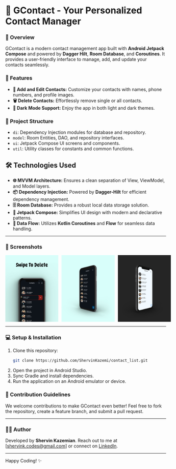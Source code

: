 # 📱 GContact - Your Personalized Contact Manager

### 🚀 Overview
GContact is a modern contact management app built with **Android Jetpack Compose** and powered by **Dagger Hilt**, **Room Database**, and **Coroutines**. It provides a user-friendly interface to manage, add, and update your contacts seamlessly. 

### 🎯 Features
- **📝 Add and Edit Contacts:** Customize your contacts with names, phone numbers, and profile images.
- **🗑️ Delete Contacts:** Effortlessly remove single or all contacts.
- **🌙 Dark Mode Support:** Enjoy the app in both light and dark themes.

### 📂 Project Structure
- `di`: Dependency Injection modules for database and repository.
- `model`: Room Entities, DAO, and repository interfaces.
- `ui`: Jetpack Compose UI screens and components.
- `util`: Utility classes for constants and common functions.

## 🛠️ Technologies Used
- **🌐 MVVM Architecture:** Ensures a clean separation of View, ViewModel, and Model layers.
- **📦 Dependency Injection:** Powered by **Dagger-Hilt** for efficient dependency management.
- **🗄️ Room Database:** Provides a robust local data storage solution.
- **🎨 Jetpack Compose:** Simplifies UI design with modern and declarative patterns.
- **💾 Data Flow:** Utilizes **Kotlin Coroutines** and **Flow** for seamless data handling.

---

### 📸 Screenshots

<div style="display: flex; justify-content: space-between; gap: 10px;">
  <img src="Front_app.jpg" alt="Front App" width="33%">
  <img src="left_app.jpg" alt="Left App" width="33%">
  <img src="right_app.jpg" alt="Right App" width="33%">
</div>

---

### 💻 Setup & Installation
1. Clone this repository:
   ```bash
   git clone https://github.com/ShervinKazemi/contact_list.git
   ```
2. Open the project in Android Studio.
3. Sync Gradle and install dependencies.
4. Run the application on an Android emulator or device.

### 🌟 Contribution Guidelines
We welcome contributions to make GContact even better! Feel free to fork the repository, create a feature branch, and submit a pull request.

---

### 👨‍💻 Author
Developed by **Shervin Kazemian**. Reach out to me at [shervink.codes@gmail.com] or connect on [LinkedIn](https://www.linkedin.com/in/shervin-kazemian).

---

Happy Coding! ✨
